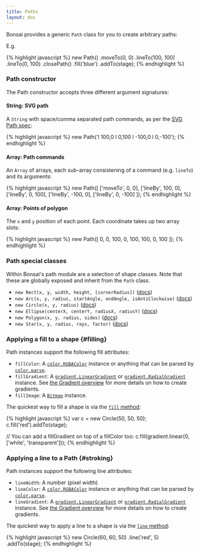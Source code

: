 ```yaml
---
title: Paths
layout: doc
---
```


Bonsai provides a generic `Path` class for you to create arbitrary paths:

E.g.

<!--runnable-->
{% highlight javascript %}
new Path()
  .moveTo(0, 0)
  .lineTo(100, 100)
  .lineTo(0, 100)
  .closePath()
  .fill('blue')
  .addTo(stage);
{% endhighlight %}

### Path constructor

The Path constructor accepts three different argument signatures:

#### String: SVG path

A `String` with space/comma separated path commands, as per the [SVG Path spec](http://www.w3.org/TR/SVG/paths.html):

{% highlight javascript %}
new Path('l 100,0 l 0,100 l -100,0 l 0,-100');
{% endhighlight %}

#### Array: Path commands

An `Array` of arrays, each sub-array consistening of a command (e.g. `lineTo`) and its arguments:

{% highlight javascript %}
new Path([
  ['moveTo', 0, 0],
  ['lineBy', 100, 0],
  ['lineBy', 0, 100],
  ['lineBy', -100, 0],
  ['lineBy', 0, -100]
]);
{% endhighlight %}

#### Array: Points of polygon

The `x` and `y` position of each point. Each coordinate takes up two array slots:

{% highlight javascript %}
new Path([
  0, 0,
  100, 0,
  100, 100,
  0, 100
]);
{% endhighlight %}

### Path special classes

Within Bonsai's path module are a selection of shape classes. Note that these are globally exposed and inherit from the `Path` class.

 * `new Rect(x, y, width, height, [cornerRadius])` ([docs](/module-path.Rect.html))
 * `new Arc(x, y, radius, startAngle, endAngle, isAntiClockwise)` ([docs](/module-path.Arc.html))
 * `new Circle(x, y, radius)` ([docs](/module-path.Circle.html))
 * `new Ellipse(centerX, centerY, radiusX, radiusY)` ([docs](/module-path.Ellipse.html))
 * `new Polygon(x, y, radius, sides)` ([docs](/module-path.Polygon.html))
 * `new Star(x, y, radius, rays, factor)` ([docs](/module-path.Star.html))

### Applying a fill to a shape {#filling}

Path instances support the following fill attributes:

 * `fillColor`: A [`color.RGBAColor`](/module-color.RGBAColor.html) instance or anything that can be parsed by [`color.parse`](/overview/Color.html#color_parse).
 * `fillGradient`: A [`gradient.LinearGradient`](/module-gradient.LinearGradient.html) or [`gradient.RadialGradient`](/module-gradient.RadialGradient.html) instance. See [the Gradient overview](/overview/Gradient.html) for more details on how to create gradients.
 * `fillImage`: A [`Bitmap`](/Bitmap.html) instance.

The quickest way to fill a shape is via the [`fill` method](/module-path.Path.html#fill):

<!--runnable-->
{% highlight javascript %}
var c = new Circle(50, 50, 50);
c.fill('red').addTo(stage);

// You can add a fillGradient on top of a fillColor too:
c.fill(gradient.linear(0, ['white', 'transparent']));
{% endhighlight %}

### Applying a line to a Path {#stroking}

Path instances support the following line attributes:

 * `lineWidth`: A number (pixel width)
 * `lineColor`: A [`color.RGBAColor`](/module-color.RGBAColor.html) instance or anything that can be parsed by [`color.parse`](/overview/Color.html#color_parse).
 * `lineGradient`: A [`gradient.LinearGradient`](/module-gradient.LinearGradient.html) or [`gradient.RadialGradient`](/module-gradient.RadialGradient.html) instance. See [the Gradient overview](/overview/Gradient.html) for more details on how to create gradients.

The quickest way to apply a line to a shape is via the [`line` method](/module-path.Path.html#line):

<!--runnable-->
{% highlight javascript %}
new Circle(60, 60, 50)
  .line('red', 5)
  .addTo(stage);
{% endhighlight %}





